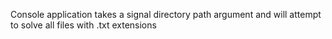 Console application takes a signal directory path argument and will attempt to solve all files with .txt extensions
